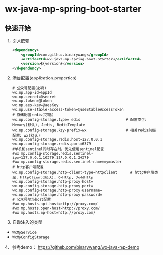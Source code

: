 # wx-java-mp-spring-boot-starter

## 快速开始

1. 引入依赖
    ```xml
    <dependency>
        <groupId>com.github.binarywang</groupId>
        <artifactId>wx-java-mp-spring-boot-starter</artifactId>
        <version>${version}</version>
    </dependency>
    ```
2. 添加配置(application.properties)
    ```properties
    # 公众号配置(必填)
    wx.mp.app-id=appId
    wx.mp.secret=@secret
    wx.mp.token=@token
    wx.mp.aes-key=@aesKey
    wx.mp.use-stable-access-token=@useStableAccessToken
    # 存储配置redis(可选)
    wx.mp.config-storage.type= edis                     # 配置类型: Memory(默认), Jedis, RedisTemplate
    wx.mp.config-storage.key-prefix=wx                  # 相关redis前缀配置: wx(默认)
    wx.mp.config-storage.redis.host=127.0.0.1
    wx.mp.config-storage.redis.port=6379
	#单机和sentinel同时存在时，优先使用sentinel配置
	#wx.mp.config-storage.redis.sentinel-ips=127.0.0.1:16379,127.0.0.1:26379
	#wx.mp.config-storage.redis.sentinel-name=mymaster
    # http客户端配置
    wx.mp.config-storage.http-client-type=httpclient      # http客户端类型: HttpClient(默认), OkHttp, JoddHttp
    wx.mp.config-storage.http-proxy-host=
    wx.mp.config-storage.http-proxy-port=
    wx.mp.config-storage.http-proxy-username=
    wx.mp.config-storage.http-proxy-password=
	# 公众号地址host配置
	#wx.mp.hosts.api-host=http://proxy.com/
	#wx.mp.hosts.open-host=http://proxy.com/
	#wx.mp.hosts.mp-host=http://proxy.com/
    ```
3. 自动注入的类型

- `WxMpService`
- `WxMpConfigStorage`

4、参考demo：
https://github.com/binarywang/wx-java-mp-demo
